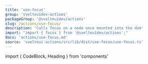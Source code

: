 ```yaml
---
title: 'use-focus'
group: 'svelteuidev-actions'
packageGroup: '@svelteuidev/actions'
slug: /actions/use-focus/
description: 'Calls focus on a node once mounted into the dom'
import: "import { focus } from '@svelteuidev/actions';"
docs: 'actions/use-focus.md'
source: 'svelteui-actions/src/lib/dist/use-focus/use-focus.ts'
---
```


import { CodeBlock, Heading } from 'components'

<Heading />
